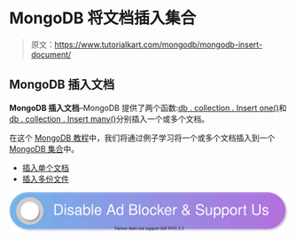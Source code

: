 # MongoDB 将文档插入集合

> 原文：<https://www.tutorialkart.com/mongodb/mongodb-insert-document/>

## MongoDB 插入文档

**MongoDB 插入文档**–MongoDB 提供了两个函数:[db . collection . Insert one()](#db.collection.insertOne())和[db . collection . Insert many()](#Insert-Multiple-Documents)分别插入一个或多个文档。

在这个 [MongoDB 教程](https://www.tutorialkart.com/mongodb/mongodb-tutorial/)中，我们将通过例子学习将一个或多个文档插入到一个 [MongoDB 集合](https://www.tutorialkart.com/mongodb/mongodb-collection/)中。

*   [插入单个文档](#Insert-single-Document)
*   [插入多份文件](#Insert-Multiple-Documents)

[![](img/925da31b32d6bc3827932f6c8afb11bb.png)](https://www.tutorialkart.com/)